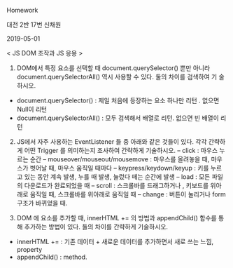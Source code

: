 Homework

대전 2반 17번 신채원

2019-05-01

< JS DOM 조작과 JS 응용 >

1. DOM에서 특정 요소를 선택할 때 document.querySelector() 뿐만 아니라
   document.querySelectorAll() 역시 사용할 수 있다. 둘의 차이를 검색하여 기
   술하시오.

- document.querySelector() : 제일 처음에 등장하는 요소 하나만 리턴 . 없으면 Null이 리턴
- document.querySelectorAll() : 모두 검색해서 배열로 리턴. 없으면 빈 배열이 리턴 



2. JS에서 자주 사용하는 EventListener 들 중 아래와 같은 것들이 있다. 각각 간략하게 어떤 Trigger 를 의미하는지 조사하여 간략하게 기술하시오.
   – click : 마우스 누르는 순간
   – mouseover/mouseout/mousemove :  마우스를 올려놓을 때, 마우스가 벗어날 때, 마우스 움직일 때마다
   – keypress/keydown/keyup : 키를 누르고 있는 동안 계속 발생, 누를 때 발생, 눌렀다 떼는 순간에 발생
   – load : 모든 파일의 다운로드가 완료되었을 때
   – scroll : 스크롤바를 드래그하거나 , 키보드를 위아래로 움직일 때, 스크롤바를 위아래로 움직일 때
   – change : 버튼이 눌리거나 form 구조가 바뀌었을 때.



3. DOM 에 요소를 추가할 때, innerHTML += 의 방법과 appendChild() 함수를 통해 추가하는 방법이 있다. 둘의 차이를 간략하게 기술하시오.

* innerHTML += : 기존 데이터 + 새로운 데이터를 추가하면서 새로 쓰는 느낌, property
* appendChild() : method.
